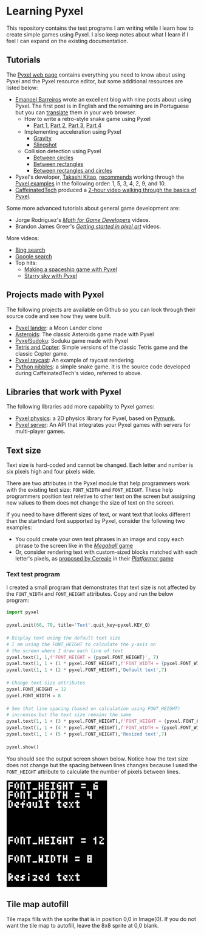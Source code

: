 # Learning Pyxel

This repository contains the test programs I am writing while I learn how to create simple games using Pyxel. I also keep notes about what I learn if I feel I can expand on the existing documentation.

## Tutorials

The [Pyxel web page](https://github.com/kitao/pyxel#) contains everything you need to know about using Pyxel and the Pyxel resource editor, but some additional resources are listed below:

* [Emanoel Barreiros](https://twitter.com/ebarreiros) wrote an excellent blog with nine posts about using Pyxel. The first post is in English and the remaining are in Portuguese but you can [translate](https://kinsta.com/blog/how-to-translate-a-website/) them in your web browser.
  * How to write a retro-style snake game using Pyxel
    * [Part 1](https://emanoelbarreiros.github.io/game/snake/snake-1/), [Part 2](https://emanoelbarreiros.github.io/game/snake/snake-2-pt/), [Part 3](https://emanoelbarreiros.github.io/game/snake/snake-3-pt/), [Part 4](https://emanoelbarreiros.github.io/game/snake/snake-4-pt/)
  * Implementing acceleration using Pyxel
    * [Gravity](https://emanoelbarreiros.github.io/game/gravidade/)
    * [Slingshot](https://emanoelbarreiros.github.io/game/estilingue/)
  * Collision detection using Pyxel
    * [Between circles](https://emanoelbarreiros.github.io/game/colisao_circulo/)
    * [Between rectangles](https://emanoelbarreiros.github.io/game/colisao_retangulos/)
    * [Between rectangles and circles](https://emanoelbarreiros.github.io/game/colisao_circ_rect/)
* Pyxel's developer, [Takashi Kitao](https://twitter.com/kitao), [recommends](https://discord.com/channels/697925198992900106/697925198992900109/930086207239622666) working through the [Pyxel examples](https://github.com/kitao/pyxel#try-pyxel-examples) in the following order: 1, 5, 3, 4, 2, 9, and 10.
* [CaffeinatedTech](https://twitter.com/CaffeinatedTech) produced a [2-hour video walking through the basics of Pyxel](https://youtu.be/Qg16VhEo2Qs).

Some more advanced tutorials about general game development are:

* Jorge Rodriguez's [*Math for Game Developers*](https://www.youtube.com/watch?v=-Fn4atv2NsQ&list=PLW3Zl3wyJwWOpdhYedlD-yCB7WQoHf-My&index=26) videos.
* Brandon James Greer's [*Getting started in pixel art*](https://www.youtube.com/playlist?list=PLxfQIomHccxvoTON6hXhfZyAUdFXd-z1P) videos.

More videos:

* [Bing search](https://www.bing.com/videos/search?q=pyxel+python&qpvt=pyxel+python&FORM=VDRE)
* [Google search](https://www.google.com/search?q=pyxel+python&sxsrf=AOaemvJkCu46GWNp_SzBsL0oQzgYm23t7w:1642100491585&source=lnms&tbm=vid&sa=X&ved=2ahUKEwj90PGDta_1AhUzjIkEHXUZCpEQ_AUoAnoECAEQBA&biw=1144&bih=959&dpr=1)
* Top hits:
  * [Making a spaceship game with Pyxel](https://www.youtube.com/watch?v=m7msykl-P9I)
  * [Starry sky with Pyxel](https://www.youtube.com/watch?v=WewNYTXS_Rc)

## Projects made with Pyxel

The following projects are available on Github so you can look through their source code and see how they were built.

* [Pyxel lander](https://pypi.org/project/pyxel-lander/): a Moon Lander clone
* [Asteroids](https://github.com/timbledum/asteroids): The classic Asteroids game made with Pyxel
* [PyxelSudoku](https://github.com/nickdelgrosso/PyxelSudoku2): Soduku game made with Pyxel
* [Tetris and Copter](https://github.com/shivanju/pyxel-games): Simple versions of the classic Tetris game and the classic Copter game.
* [Pyxel raycast](https://github.com/danmacnaughtan/pyxel-raycast): An example of raycast rendering 
* [Python nibbles](https://github.com/CaffeinatedTech/Python_Nibbles): a simple snake game. It is the source code developed during CaffeinatedTech's video, referred to above.

## Libraries that work with Pyxel

The following libraries add more capability to Pyxel games:

* [Pyxel physics](https://pypi.org/project/pyxel-physics/): a 2D physics library for Pyxel, based on [Pymunk](http://www.pymunk.org/en/latest/index.html).
* [Pyxel server](https://github.com/FloppiDisk/pyxel_server): An API that integrates your Pyxel games with servers for multi-player games.

## Text size

Text size is hard-coded and cannot be changed. Each letter and number is six pixels high and four pixels wide.

There are two attributes in the Pyxel module that help programmers work with the existing text size: `FONT_WIDTH` and `FONT_HEIGHT`. These help programmers position text reletive to other text on the screen but assigning new values to them does not change the size of text on the screen.

If you need to have different sizes of text, or want text that looks different than the startndard font supported by Pyxel, consider the following two examples:

* You could create your own text phrases in an image and copy each phrase to the screen like in the [*Megaball* game](https://github.com/helpcomputer/megaball)
* Or, consider rendering text with custom-sized blocks matched with each letter's pixels, as [proposed by Cereale](https://discord.com/channels/697925198992900106/698548784166207519/785495391026151444) in their [*Platformer* game](https://gitlab.com/Cereale/pyxel-jam-platformer)  

### Text test program

I created a small program that demonstrates that text size is not affected by the `FONT_WIDTH` and `FONT_HEIGHT` attributes. Copy and run the below program:

```python
import pyxel

pyxel.init(66, 70, title='Text',quit_key=pyxel.KEY_Q)

# Display text using the default text size
# I am using the FONT_HEIGHT to calculate the y-axis on
# the screen where I draw each line of text
pyxel.text(1, 1,f'FONT_HEIGHT = {pyxel.FONT_HEIGHT}', 7)
pyxel.text(1, 1 + (1 * pyxel.FONT_HEIGHT),f'FONT_WIDTH = {pyxel.FONT_WIDTH}', 7)
pyxel.text(1, 1 + (2 * pyxel.FONT_HEIGHT),'Default text',7)

# Change text size attributes
pyxel.FONT_HEIGHT = 12
pyxel.FONT_WIDTH = 8

# See that line spacing (based on calculation using FONT_HEIGHT)
# increases but the text size remains the same
pyxel.text(1, 1 + (3 * pyxel.FONT_HEIGHT),f'FONT_HEIGHT = {pyxel.FONT_HEIGHT}', 7)
pyxel.text(1, 1 + (4 * pyxel.FONT_HEIGHT),f'FONT_WIDTH = {pyxel.FONT_WIDTH}', 7)
pyxel.text(1, 1 + (5 * pyxel.FONT_HEIGHT),'Resized text',7)

pyxel.show()
```

You should see the output screen shown below. Notice how the text size does not change but the spacing between lines changes because I used the `FONT_HEIGHT` attribute to calculate the number of pixels between lines.

![Font size test](./assets/doc-images/text-size.png)


## Tile map autofill

Tile maps fills with the sprite that is in position 0,0 in Image(0). If you do not want the tile map to autofill, leave the 8x8 sprite at 0,0 blank.


